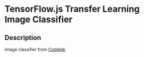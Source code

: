 <h1>TensorFlow.js Transfer Learning Image Classifier</h1>
<h2>Description</h2>
<p> Image classifier from <a href="https://codelabs.developers.google.com/codelabs/tensorflowjs-teachablemachine-codelab/"> Codelab</a></p>

